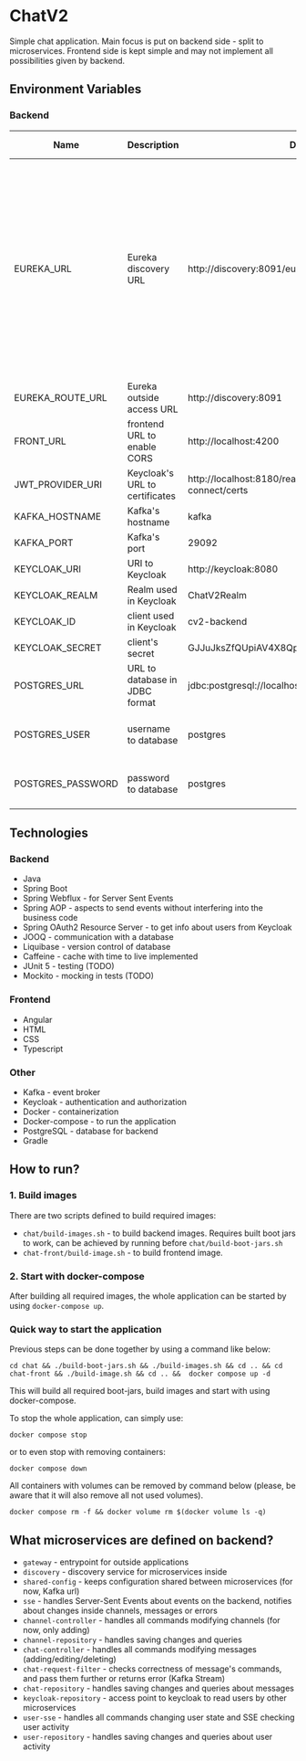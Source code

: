 # ChatV2

Simple chat application. Main focus is put on backend side - split to microservices. Frontend side is kept simple and may not implement all possibilities given by backend.

## Environment Variables

### Backend

| Name               | Description                    | Default value                                                          | For which services                  | 
|--------------------|--------------------------------|------------------------------------------------------------------------|-------------------------------------|
| EUREKA_URL         | Eureka discovery URL           | http://discovery:8091/eureka/                                          | channel-controller, channel-repository, chat-controller, chat-repository, chat-request-filter, gateway, keycloak-repository, shared-config, sse, user-repository, user-sse |
| EUREKA_ROUTE_URL   | Eureka outside access URL      | http://discovery:8091                                                  | gateway                             |
| FRONT_URL          | frontend URL to enable CORS    | http://localhost:4200                                                  | gateway                             |
| JWT_PROVIDER_URI   | Keycloak's URL to certificates | http://localhost:8180/realms/ChatV2Realm/protocol/openid-connect/certs | gateway                             |
| KAFKA_HOSTNAME     | Kafka's hostname               | kafka                                                                  | shared-config                       |
| KAFKA_PORT         | Kafka's port                   | 29092                                                                  | shared-config                       |
| KEYCLOAK_URI       | URI to Keycloak                | http://keycloak:8080                                                   | keycloak-repository                 |
| KEYCLOAK_REALM     | Realm used in Keycloak         | ChatV2Realm                                                            | keycloak-repository                 |
| KEYCLOAK_ID        | client used in Keycloak        | cv2-backend                                                            | keycloak-repository                 |
| KEYCLOAK_SECRET    | client's secret                | GJJuJksZfQUpiAV4X8QprPXmMDx0B0Dq                                       | keycloak-repository                 |
| POSTGRES_URL       | URL to database in JDBC format | jdbc:postgresql://localhost:5432/postgres                              | chat-repository, channel-repository |
| POSTGRES_USER      | username to database           | postgres                                                               | chat-repository, channel-repository |
| POSTGRES_PASSWORD  | password to database           | postgres                                                               | chat-repository, channel-repository |

## Technologies

### Backend
 - Java
 - Spring Boot
 - Spring Webflux - for Server Sent Events
 - Spring AOP - aspects to send events without interfering into the business code
 - Spring OAuth2 Resource Server - to get info about users from Keycloak
 - JOOQ - communication with a database
 - Liquibase - version control of database
 - Caffeine - cache with time to live implemented
 - JUnit 5 - testing (TODO)
 - Mockito - mocking in tests (TODO) 

### Frontend
 - Angular
 - HTML
 - CSS
 - Typescript

### Other
 - Kafka - event broker
 - Keycloak - authentication and authorization
 - Docker - containerization
 - Docker-compose - to run the application
 - PostgreSQL - database for backend
 - Gradle

## How to run?

### 1. Build images

There are two scripts defined to build required images: 
- `chat/build-images.sh` - to build backend images. Requires built boot jars to work, can be achieved by running before `chat/build-boot-jars.sh`
- `chat-front/build-image.sh` - to build frontend image.

### 2. Start with docker-compose

After building all required images, the whole application can be started by using `docker-compose up`.

### Quick way to start the application

Previous steps can be done together by using a command like below:

```shell
cd chat && ./build-boot-jars.sh && ./build-images.sh && cd .. && cd chat-front && ./build-image.sh && cd .. &&  docker compose up -d
```

This will build all required boot-jars, build images and start with using docker-compose.

To stop the whole application, can simply use:

```shell
docker compose stop
```

or to even stop with removing containers:

```shell
docker compose down
```


All containers with volumes can be removed by command below (please, be aware that it will also remove all not used volumes).

```shell
docker compose rm -f && docker volume rm $(docker volume ls -q)
```



## What microservices are defined on backend?

- `gateway` - entrypoint for outside applications
- `discovery` - discovery service for microservices inside
- `shared-config` - keeps configuration shared between microservices (for now, Kafka url)
- `sse` - handles Server-Sent Events about events on the backend, notifies about changes inside channels, messages or errors
- `channel-controller` - handles all commands modifying channels (for now, only adding)
- `channel-repository` - handles saving changes and queries
- `chat-controller` - handles all commands modifying messages (adding/editing/deleting)
- `chat-request-filter` - checks correctness of message's commands, and pass them further or returns error (Kafka Stream)
- `chat-repository` - handles saving changes and queries about messages
- `keycloak-repository` - access point to keycloak to read users by other microservices
- `user-sse` - handles all commands changing user state and SSE checking user activity
- `user-repository` - handles saving changes and queries about user activity